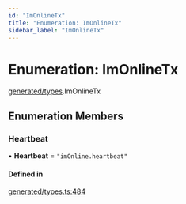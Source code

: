 ```yaml
---
id: "ImOnlineTx"
title: "Enumeration: ImOnlineTx"
sidebar_label: "ImOnlineTx"
---
```


# Enumeration: ImOnlineTx

[generated/types](../../../../modules/Generated/Types/Types.md).ImOnlineTx

## Enumeration Members

### Heartbeat

• **Heartbeat** = ``"imOnline.heartbeat"``

#### Defined in

[generated/types.ts:484](https://github.com/PolymeshAssociation/polymesh-sdk/blob/15be87e8/src/generated/types.ts#L484)
